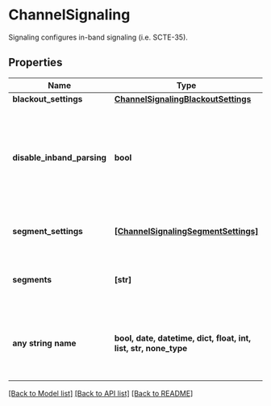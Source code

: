 # ChannelSignaling

Signaling configures in-band signaling (i.e. SCTE-35).

## Properties
Name | Type | Description | Notes
------------ | ------------- | ------------- | -------------
**blackout_settings** | [**ChannelSignalingBlackoutSettings**](ChannelSignalingBlackoutSettings.md) |  | [optional] 
**disable_inband_parsing** | **bool** | Disable parsing SCTE-35 in-band signaling. Out-of-band signaling is still allowed. | [optional] 
**segment_settings** | [**[ChannelSignalingSegmentSettings]**](ChannelSignalingSegmentSettings.md) | Settings that apply to specific segments. | [optional] 
**segments** | **[str]** | Segment types to process for in-band signaling. | [optional] 
**any string name** | **bool, date, datetime, dict, float, int, list, str, none_type** | any string name can be used but the value must be the correct type | [optional]

[[Back to Model list]](../README.md#documentation-for-models) [[Back to API list]](../README.md#documentation-for-api-endpoints) [[Back to README]](../README.md)


